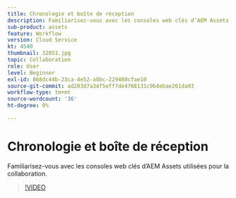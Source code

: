 ```yaml
---
title: Chronologie et boîte de réception
description: Familiarisez-vous avec les consoles web clés d’AEM Assets utilisées pour la collaboration.
sub-product: assets
feature: Workflow
version: Cloud Service
kt: 4540
thumbnail: 32051.jpg
topic: Collaboration
role: User
level: Beginner
exl-id: 868dc44b-23ca-4e52-a0bc-229480cfae10
source-git-commit: ad203d7a34f5eff7de4768131c9b4ebae261da93
workflow-type: tm+mt
source-wordcount: '36'
ht-degree: 0%

---
```


# Chronologie et boîte de réception

Familiarisez-vous avec les consoles web clés d’AEM Assets utilisées pour la collaboration.

>[!VIDEO](https://video.tv.adobe.com/v/32051/?quality=12&learn=on&hidetitle=true)
